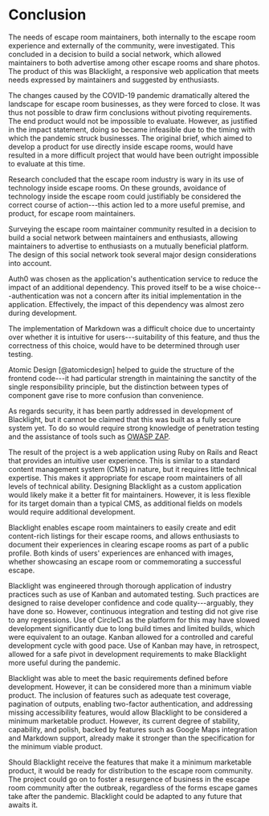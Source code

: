 # Conclusion

<!--
The conclusions can be summarised in a fairly short chapter (2 or 3 pages). This chapter brings together many of the points that you will have made in other chapters, especially in the previous results and discussion chapter. Do not be afraid of repeating some of your earlier statements here, albeit using different wording.
-->

The needs of escape room maintainers, both internally to the escape room
experience and externally of the community, were investigated. This concluded in
a decision to build a social network, which allowed maintainers to both 
advertise among other escape rooms and share photos. The product of this was
Blacklight, a responsive web application that meets needs expressed by
maintainers and suggested by enthusiasts.

The changes caused by the COVID-19 pandemic dramatically altered the landscape
for escape room businesses, as they were forced to close. It was thus not
possible to draw firm conclusions without pivoting requirements. The end product
would not be impossible to evaluate. However, as justified in the impact
statement, doing so became infeasible due to the timing with which the pandemic
struck businesses. The original brief, which aimed to develop a product for use
directly inside escape rooms, would have resulted in a more difficult project
that would have been outright impossible to evaluate at this time.

Research concluded that the escape room industry is wary in its use of
technology inside escape rooms. On these grounds, avoidance of technology inside
the escape room could justifiably be considered the correct course of
action---this action led to a more useful premise, and product, for escape room
maintainers. 

Surveying the escape room maintainer community resulted in a decision to build a
social network between maintainers and enthusiasts, allowing maintainers to
advertise to enthusiasts on a mutually beneficial platform. The design of this
social network took several major design considerations into account.

Auth0 was chosen as the application's authentication service to reduce
the impact of an additional dependency. This proved itself to be a wise
choice---authentication was not a concern after its initial implementation in
the application. Effectively, the impact of this dependency was almost zero
during development.

The implementation of Markdown was a difficult choice due to
uncertainty over whether it is intuitive for users---suitability of this
feature, and thus the correctness of this choice, would have to be determined
through user testing.

Atomic Design [@atomicdesign] helped to guide the structure of the frontend
code---it had particular strength in maintaining the sanctity of the single
responsibility principle, but the distinction between types of component gave
rise to more confusion than convenience.

As regards security, it has been partly addressed in development of Blacklight,
but it cannot be claimed that this was built as a fully secure system yet. To do
so would require strong knowledge of penetration testing and the assistance of
tools such as [OWASP ZAP](https://github.com/zaproxy/zaproxy).

The result of the project is a web application using Ruby on Rails and React
that provides an intuitive user experience. This is similar to a standard
content management system (CMS) in nature, but it requires little technical
expertise. This makes it appropriate for escape room maintainers of all levels
of technical ability. Designing Blacklight as a custom application would likely
make it a better fit for maintainers. However, it is less flexible for its
target domain than a typical CMS, as additional fields on models would require
additional development.

Blacklight enables escape room maintainers to easily
create and edit content-rich listings for their escape rooms, and allows
enthusiasts to document their experiences in clearing escape rooms as part of a
public profile. Both kinds of users' experiences are enhanced with images,
whether showcasing an escape room or commemorating a successful escape.

Blacklight was engineered through thorough application of industry practices
such as use of Kanban and automated testing. Such practices are designed to
raise developer confidence and code quality---arguably, they have done so.
However, continuous integration and testing did not give rise to any
regressions. Use of CircleCI as the platform for this may have slowed
development significantly due to long build times and limited builds, which were
equivalent to an outage. Kanban allowed for a controlled and careful development
cycle with good pace. Use of Kanban may have, in retrospect, allowed for a safe
pivot in development requirements to make Blacklight more useful during the
pandemic.

Blacklight was able to meet the basic requirements defined before development.
However, it can be considered more than a minimum viable product. The inclusion
of features such as adequate test coverage, pagination of outputs, enabling
two-factor authentication, and addressing missing accessibility features, would
allow Blacklight to be considered a minimum marketable product. However, its
current degree of stability, capability, and polish, backed by features such as
Google Maps integration and Markdown support, already make it stronger than the
specification for the minimum viable product.

Should Blacklight receive the features that make it a minimum marketable
product, it would be ready for distribution to the escape room community. The
project could go on to foster a resurgence of business in the escape room
community after the outbreak, regardless of the forms escape games take after
the pandemic. Blacklight could be adapted to any future that awaits it.